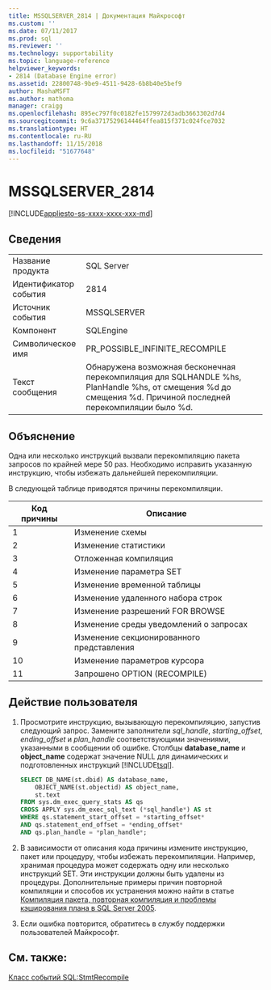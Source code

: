 ```yaml
---
title: MSSQLSERVER_2814 | Документация Майкрософт
ms.custom: ''
ms.date: 07/11/2017
ms.prod: sql
ms.reviewer: ''
ms.technology: supportability
ms.topic: language-reference
helpviewer_keywords:
- 2814 (Database Engine error)
ms.assetid: 22800748-9be9-4511-9428-6b8b40e5bef9
author: MashaMSFT
ms.author: mathoma
manager: craigg
ms.openlocfilehash: 895ec797f0c0182fe1579972d3adb3663302d7d4
ms.sourcegitcommit: 9c6a37175296144464ffea815f371c024fce7032
ms.translationtype: HT
ms.contentlocale: ru-RU
ms.lasthandoff: 11/15/2018
ms.locfileid: "51677648"
---
```

# <a name="mssqlserver2814"></a>MSSQLSERVER_2814
[!INCLUDE[appliesto-ss-xxxx-xxxx-xxx-md](../../includes/appliesto-ss-xxxx-xxxx-xxx-md.md)]
  
## <a name="details"></a>Сведения  
  
|||  
|-|-|  
|Название продукта|SQL Server|  
|Идентификатор события|2814|  
|Источник события|MSSQLSERVER|  
|Компонент|SQLEngine|  
|Символическое имя|PR_POSSIBLE_INFINITE_RECOMPILE|  
|Текст сообщения|Обнаружена возможная бесконечная перекомпиляция для SQLHANDLE %hs, PlanHandle %hs, от смещения %d до смещения %d. Причиной последней перекомпиляции было %d.|  
  
## <a name="explanation"></a>Объяснение  
Одна или несколько инструкций вызвали перекомпиляцию пакета запросов по крайней мере 50 раз. Необходимо исправить указанную инструкцию, чтобы избежать дальнейшей перекомпиляции.  
  
В следующей таблице приводятся причины перекомпиляции.  
  
|Код причины|Описание|  
|---------------|---------------|  
|1|Изменение схемы|  
|2|Изменение статистики|  
|3|Отложенная компиляция|  
|4|Изменение параметра SET|  
|5|Изменение временной таблицы|  
|6|Изменение удаленного набора строк|  
|7|Изменение разрешений FOR BROWSE|  
|8|Изменение среды уведомлений о запросах|  
|9|Изменение секционированного представления|  
|10|Изменение параметров курсора|  
|11|Запрошено OPTION (RECOMPILE)|  
  
## <a name="user-action"></a>Действие пользователя  
  
1.  Просмотрите инструкцию, вызывающую перекомпиляцию, запустив следующий запрос. Замените заполнители *sql_handle*, *starting_offset*, *ending_offset* и *plan_handle* соответствующими значениями, указанными в сообщении об ошибке. Столбцы **database_name** и **object_name** содержат значение NULL для динамических и подготовленных инструкций [!INCLUDE[tsql](../../includes/tsql-md.md)].  
  
    ```sql   
    SELECT DB_NAME(st.dbid) AS database_name,  
        OBJECT_NAME(st.objectid) AS object_name,  
        st.text  
    FROM sys.dm_exec_query_stats AS qs  
    CROSS APPLY sys.dm_exec_sql_text (*sql_handle*) AS st  
    WHERE qs.statement_start_offset = *starting_offset*  
    AND qs.statement_end_offset = *ending_offset*  
    AND qs.plan_handle = *plan_handle*;
    ```
  
2.  В зависимости от описания кода причины измените инструкцию, пакет или процедуру, чтобы избежать перекомпиляции. Например, хранимая процедура может содержать одну или несколько инструкций SET. Эти инструкции должны быть удалены из процедуры. Дополнительные примеры причин повторной компиляции и способов их устранения можно найти в статье [Компиляция пакета, повторная компиляция и проблемы кэширования плана в SQL Server 2005](https://go.microsoft.com/fwlink/?LinkId=69175).  
  
3.  Если ошибка повторится, обратитесь в службу поддержки пользователей Майкрософт.  
  
## <a name="see-also"></a>См. также:  
[Класс событий SQL:StmtRecompile](../event-classes/sql-stmtrecompile-event-class.md)  
  
